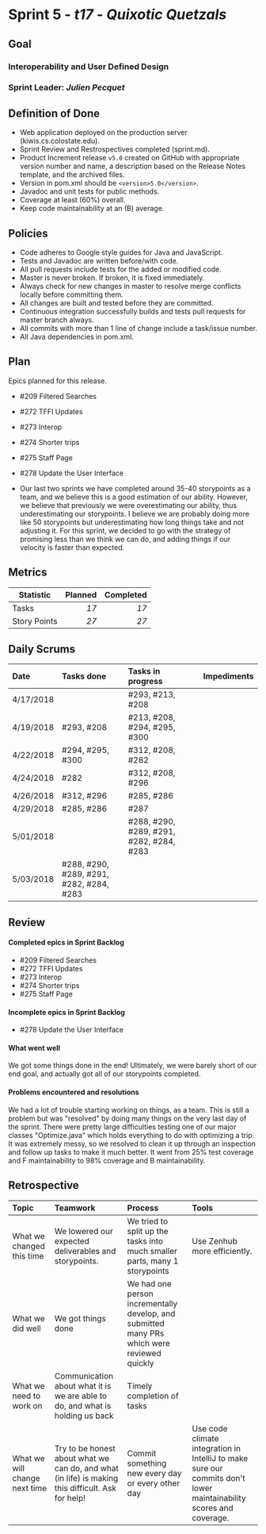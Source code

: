 # Sprint 5 - *t17* - *Quixotic Quetzals*

## Goal

### Interoperability and User Defined Design
### Sprint Leader: *Julien Pecquet*

## Definition of Done

* Web application deployed on the production server (kiwis.cs.colostate.edu).
* Sprint Review and Restrospectives completed (sprint.md).
* Product Increment release `v5.0` created on GitHub with appropriate version number and name, a description based on the Release Notes template, and the archived files.
* Version in pom.xml should be `<version>5.0</version>`.
* Javadoc and unit tests for public methods.
* Coverage at least (60%) overall.
* Keep code maintainability at an (B) average.

## Policies

* Code adheres to Google style guides for Java and JavaScript.
* Tests and Javadoc are written before/with code.  
* All pull requests include tests for the added or modified code.
* Master is never broken.  If broken, it is fixed immediately.
* Always check for new changes in master to resolve merge conflicts locally before committing them.
* All changes are built and tested before they are committed.
* Continuous integration successfully builds and tests pull requests for master branch always.
* All commits with more than 1 line of change include a task/issue number.
* All Java dependencies in pom.xml.

## Plan

Epics planned for this release.

* #209 Filtered Searches
* #272 TFFI Updates
* #273 Interop
* #274 Shorter trips
* #275 Staff Page
* #278 Update the User Interface

* Our last two sprints we have completed around 35-40 storypoints as a team, and we believe this is a good estimation of our ability. However, we believe that previously we were overestimating our ability, thus underestimating our storypoints. I believe we are probably doing more like 50 storypoints but underestimating how long things take and not adjusting it. For this sprint, we decided to go with the strategy of promising less than we think we can do, and adding things if our velocity is faster than expected.

## Metrics

Statistic | Planned | Completed
--- | ---: | ---:
Tasks |  *17*   | *17*
Story Points |  *27*  | *27*

## Daily Scrums

Date | Tasks done  | Tasks in progress | Impediments
:--- | :--- | :--- | :---
4/17/2018 | | #293, #213, #208 | 
4/19/2018 | #293, #208 | #213, #208, #294, #295, #300 | 
4/22/2018 | #294, #295, #300 | #312, #208, #282 | 
4/24/2018 | #282 | #312, #208,  #296 | 
4/26/2018 | #312, #296  | #285, #286 | 
4/29/2018 | #285, #286  | #287 | 
5/01/2018 |  | #288, #290, #289, #291, #282, #284, #283  | 
5/03/2018 |  #288, #290, #289, #291, #282, #284, #283 |  | 
 
## Review

#### Completed epics in Sprint Backlog 
* #209 Filtered Searches
* #272 TFFI Updates
* #273 Interop
* #274 Shorter trips
* #275 Staff Page

#### Incomplete epics in Sprint Backlog 
* #278 Update the User Interface

#### What went well
We got some things done in the end! Ultimately, we were barely short of our end goal, and actually got all of our storypoints completed.

#### Problems encountered and resolutions
We had a lot of trouble starting working on things, as a team. This is still a problem but was "resolved" by doing many things on the very last day of the sprint. There were pretty large difficulties testing one of our major classes "Optimize.java" which holds everything to do with optimizing a trip. It was extremely messy, so we resolved to clean it up through an inspection and follow up tasks to make it much better. It went from 25% test coverage and F maintainability to 98% coverage and B maintainability.

## Retrospective

Topic | Teamwork | Process | Tools
:--- | :--- | :--- | :---
What we changed this time | We lowered our expected deliverables and storypoints. | We tried to split up the tasks into much smaller parts, many 1 storypoints | Use Zenhub more efficiently.
What we did well | We got things done | We had one person incrementally develop, and submitted many PRs which were reviewed quickly | 
What we need to work on | Communication about what it is we are able to do, and what is holding us back | Timely completion of tasks | 
What we will change next time | Try to be honest about what we can do, and what (in life) is making this difficult. Ask for help! | Commit something new every day or every other day | Use code climate integration in IntelliJ to make sure our commits don't lower maintainability scores and coverage.
